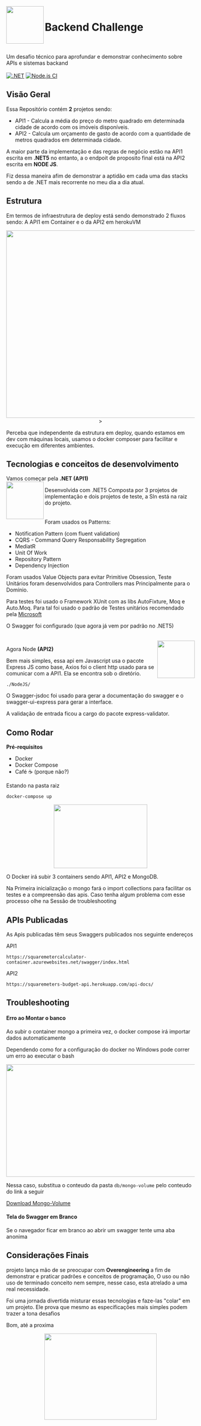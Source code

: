 <img align="left" width="100" height="100" src="https://media.giphy.com/media/Ie2Hs3A0uJRtK/giphy.gif">

# Backend Challenge
</br></br>
Um desafio técnico para aprofundar e demonstrar conhecimento sobre APIs e sistemas backand
</br></br>
[![.NET](https://github.com/pflausino/backend-challenge/actions/workflows/dotnet.yml/badge.svg)](https://github.com/pflausino/backend-challenge/actions/workflows/dotnet.yml)
[![Node.js CI](https://github.com/pflausino/backend-challenge/actions/workflows/node.js.yml/badge.svg)](https://github.com/pflausino/backend-challenge/actions/workflows/node.js.yml)

## Visão Geral
Essa Repositório contém **2** projetos sendo:
- API1 - Calcula a média do preço do metro quadrado em determinada cidade de acordo com os imóveis disponíveis.
- API2 - Calcula um orçamento de gasto de acordo com a quantidade de metros quadrados em determinada cidade.

A maior parte da implementação e das regras de negócio estão na API1 escrita em **.NET5** no entanto, a o endpoit de proposito final está na API2 escrita em **NODE JS**.

Fiz dessa maneira afim de demonstrar a aptidão em cada uma das stacks sendo a de .NET mais recorrente no meu dia a dia atual.

## Estrutura

Em termos de infraestrutura de deploy está sendo demonstrado 2 fluxos sendo: A API1 em Container e o da API2 em herokuVM
<p align="center">
<img align="center" width="700" height="500" src="https://drive.google.com/uc?id=1_BTT1JOaivqhX30LYbayeXbzZPA4GPSJ">>
</p>

Perceba que independente da estrutura em deploy, quando estamos em dev com máquinas locais, usamos o docker composer para facilitar e execução em diferentes ambientes.

## Tecnologias e conceitos de desenvolvimento

Vamos começar pela **.NET (API1)**
<br>
<img align="left" width="100" height="100" src="https://64.media.tumblr.com/tumblr_mcojibRSRa1qhjy9xo1_400.gifv">

Desenvolvida com .NET5 Composta por 3 projetos de implementação e dois projetos de teste, a Sln está na raiz do projeto.
<br>
<br><br>
Foram usados os Patterns: 
- Notification Pattern (com fluent validation)
- CQRS - Command Query Responsability Segregation
- MediatR
- Unit Of Work
- Repository Pattern
- Dependency Injection

Foram usados Value Objects para evitar Primitive Obsession, Teste Unitários foram desenvolvidos para Controllers mas Principalmente para o Domínio.

Para testes foi usado o Framework XUnit com as libs AutoFixture, Moq e Auto.Moq. Para tal foi usado o padrão de Testes unitários recomendado pela [Microsoft](https://docs.microsoft.com/en-us/dotnet/core/testing/unit-testing-best-practices "Unit testing best practices with .NET Core and .NET Standard")

O Swagger foi configurado (que agora já vem por padrão no .NET5)

<br>
<img align="right" width="100" height="100" src="https://encrypted-tbn0.gstatic.com/images?q=tbn:ANd9GcTeesAE9ObgeJZMBxgg4gccnHoB4EQlwtIgy-ZLIatNOxfKAOPrdI0m8MSRo0UVQZsjKLo&usqp=CAU">


Agora Node **(API2)**

Bem mais simples, essa api em Javascript usa o pacote Express JS como base, Axios foi o client http usado para se comunicar com a API1. Ela se encontra sob o diretório.
```
./NodeJS/
```

O Swagger-jsdoc foi usado para gerar a documentação do swagger e o swagger-ui-express para gerar a interface.

A validação de entrada ficou a cargo do pacote express-validator.

## Como Rodar

**Pré-requisitos**
- Docker
- Docker Compose
- Café ☕ (porque não?)

Estando na pasta raiz 

```
docker-compose up
```

<p align="center">
<img align="center" width="250" height="170" src="https://media3.giphy.com/media/azGJUrx592uc0/giphy.gif">
</p>

O Docker irá subir 3 containers sendo API1, API2 e MongoDB.

Na Primeira inicialização o mongo fará o import collections para facilitar os testes e a compreensão das apis. Caso tenha algum problema com esse processo olhe na Sessão de troubleshooting

## APIs Publicadas

As Apis publicadas têm seus Swaggers publicados nos seguinte endereços

API1
```
https://squaremetercalculator-container.azurewebsites.net/swagger/index.html
```

API2
```
https://squaremeters-budget-api.herokuapp.com/api-docs/
```

## Troubleshooting


#### Erro ao Montar o banco
 
Ao subir o container mongo a primeira vez, o docker compose irá importar dados automaticamente

Dependendo como for a configuração do docker no Windows pode correr um erro ao executar o bash

<p align="center">
<img align="center" width="700" height="300" src="https://drive.google.com/uc?id=1ENyXhYJg6DV2KeupJ6RB7hEE10HZta64">
</p>

Nessa caso, substitua o conteudo da pasta ```db/mongo-volume``` pelo conteudo do link a seguir

[Download Mongo-Volume](https://drive.google.com/file/d/1W9cT6MDijIavjUO8PYWNRdXymIlCIbCw/view?usp=sharing "Google Drive")



#### Tela do Swagger em Branco 

Se o navegador ficar em branco ao abrir um swagger tente uma aba anonima


## Considerações Finais

 projeto lança mão de se preocupar com **Overengineering** a fim de demonstrar e praticar padrões e conceitos de programação, O uso ou não uso de terminado conceito nem sempre, nesse caso, esta atrelado a uma real necessidade.


Foi uma jornada divertida misturar essas tecnologias e faze-las "colar" em um projeto. Ele prova que mesmo as especificações mais simples podem trazer a tona desafios 

Bom, até a proxima 

<p align="center">
<img align="center" width="300" height="230" src="https://media.tenor.com/images/8818a6b1669d4af3b2f20fb2c55a87c5/tenor.gif">
</p>